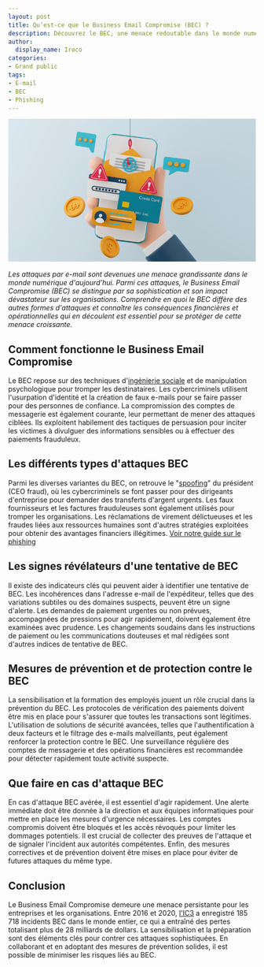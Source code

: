```yaml
---
layout: post
title: Qu’est-ce que le Business Email Compromise (BEC) ?
description: Découvrez le BEC, une menace redoutable dans le monde numérique. Apprenez à vous protéger contre cette forme d'attaque.
author:
  display_name: Iroco
categories:
- Grand public
tags:
- E-mail
- BEC
- Phishing
---
```


![Illustration de l'article](/images/bec/BEC.png)

*Les attaques par e-mail sont devenues une menace grandissante dans le monde numérique d'aujourd'hui. Parmi ces attaques, le Business Email Compromise (BEC) se distingue par sa sophistication et son impact dévastateur sur les organisations. Comprendre en quoi le BEC diffère des autres formes d'attaques et connaître les conséquences financières et opérationnelles qui en découlent est essentiel pour se protéger de cette menace croissante.*

## Comment fonctionne le Business Email Compromise

Le BEC repose sur des techniques d'[ingénierie sociale](https://fr.wikipedia.org/wiki/Ing%C3%A9nierie_sociale_(s%C3%A9curit%C3%A9_de_l%27information)) et de manipulation psychologique pour tromper les destinataires. Les cybercriminels utilisent l'usurpation d'identité et la création de faux e-mails pour se faire passer pour des personnes de confiance. La compromission des comptes de messagerie est également courante, leur permettant de mener des attaques ciblées. Ils exploitent habilement des tactiques de persuasion pour inciter les victimes à divulguer des informations sensibles ou à effectuer des paiements frauduleux.

## Les différents types d'attaques BEC

Parmi les diverses variantes du BEC, on retrouve le "[spoofing](https://www.oracle.com/fr/security/spoofing-usurpation-identite-ip.html)" du président (CEO fraud), où les cybercriminels se font passer pour des dirigeants d'entreprise pour demander des transferts d'argent urgents. Les faux fournisseurs et les factures frauduleuses sont également utilisés pour tromper les organisations. Les réclamations de virement délictueuses  et les fraudes liées aux ressources humaines sont d'autres stratégies exploitées pour obtenir des avantages financiers illégitimes. [Voir notre guide sur le phishing](https://blog.iroco.co/phishing/)

## Les signes révélateurs d'une tentative de BEC

Il existe des indicateurs clés qui peuvent aider à identifier une tentative de BEC. Les incohérences dans l'adresse e-mail de l'expéditeur, telles que des variations subtiles ou des domaines suspects, peuvent être un signe d'alerte. Les demandes de paiement urgentes ou non prévues, accompagnées de pressions pour agir rapidement, doivent également être examinées avec prudence. Les changements soudains dans les instructions de paiement ou les communications douteuses et mal rédigées sont d'autres indices de tentative de BEC.

## Mesures de prévention et de protection contre le BEC

La sensibilisation et la formation des employés jouent un rôle crucial dans la prévention du BEC. Les protocoles de vérification des paiements doivent être mis en place pour s'assurer que toutes les transactions sont légitimes. L'utilisation de solutions de sécurité avancées, telles que l'authentification à deux facteurs et le filtrage des e-mails malveillants, peut également renforcer la protection contre le BEC. Une surveillance régulière des comptes de messagerie et des opérations financières est recommandée pour détecter rapidement toute activité suspecte.

## Que faire en cas d'attaque BEC

En cas d'attaque BEC avérée, il est essentiel d'agir rapidement. Une alerte immédiate doit être donnée à la direction et aux équipes informatiques pour mettre en place les mesures d'urgence nécessaires. Les comptes compromis doivent être bloqués et les accès révoqués pour limiter les dommages potentiels. Il est crucial de collecter des preuves de l'attaque et de signaler l'incident aux autorités compétentes. Enfin, des mesures correctives et de prévention doivent être mises en place pour éviter de futures attaques du même type.

## Conclusion

Le Business Email Compromise demeure une menace persistante pour les entreprises et les organisations. Entre 2016 et 2020, [l'IC3](https://www.ic3.gov/Media/PDF/AnnualReport/2020_IC3Report.pdf) a enregistré 185 718 incidents BEC dans le monde entier, ce qui a entraîné des pertes totalisant plus de 28 milliards de dollars. La sensibilisation et la préparation sont des éléments clés pour contrer ces attaques sophistiquées. En collaborant et en adoptant des mesures de prévention solides, il est possible de minimiser les risques liés au BEC.
